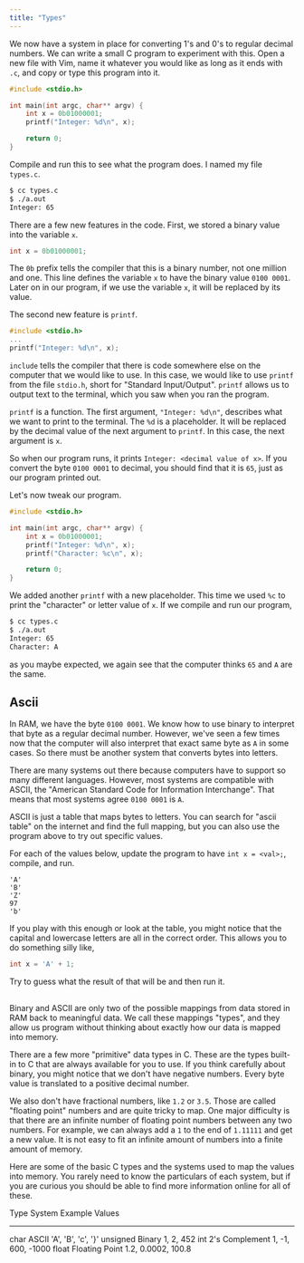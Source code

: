 ```yaml
---
title: "Types"
---
```


We now have a system in place for converting 1's and 0's to regular decimal
numbers. We can write a small C program to experiment with this. Open a new file
with Vim, name it whatever you would like as long as it ends with `.c`, and copy
or type this program into it.

```c
#include <stdio.h>

int main(int argc, char** argv) {
    int x = 0b01000001;
    printf("Integer: %d\n", x);

    return 0;
}
```

Compile and run this to see what the program does. I named my file `types.c`.

```bash
$ cc types.c
$ ./a.out
Integer: 65
```

There are a few new features in the code. First, we stored a binary value into
the variable `x`.

```c
int x = 0b01000001;
```

The `0b` prefix tells the compiler that this is a binary number, not one million
and one. This line defines the variable `x` to have the binary value `0100
0001`. Later on in our program, if we use the variable `x`, it will be replaced
by its value.

The second new feature is `printf`.

```c
#include <stdio.h>
...
printf("Integer: %d\n", x);
```

`include` tells the compiler that there is code somewhere else on the computer
that we would like to use. In this case, we would like to use `printf` from the
file `stdio.h`, short for "Standard Input/Output". `printf` allows us to output
text to the terminal, which you saw when you ran the program.

`printf` is a function. The first argument, `"Integer: %d\n"`, describes what we
want to print to the terminal. The `%d` is a placeholder. It will be replaced by
the decimal value of the next argument to `printf`. In this case, the next
argument is `x`.

So when our program runs, it prints `Integer: <decimal value of x>`. If you
convert the byte `0100 0001` to decimal, you should find that it is `65`, just
as our program printed out.

Let's now tweak our program.

```c
#include <stdio.h>

int main(int argc, char** argv) {
    int x = 0b01000001;
    printf("Integer: %d\n", x);
    printf("Character: %c\n", x);

    return 0;
}
```

We added another `printf` with a new placeholder. This time we used `%c` to
print the "character" or letter value of `x`. If we compile and run our program,

```bash
$ cc types.c
$ ./a.out
Integer: 65
Character: A
```

as you maybe expected, we again see that the computer thinks `65` and `A` are
the same.

## Ascii

In RAM, we have the byte `0100 0001`. We know how to use binary to interpret
that byte as a regular decimal number. However, we've seen a few times now that
the computer will also interpret that exact same byte as `A` in some cases. So
there must be another system that converts bytes into letters.

There are many systems out there because computers have to support so many
different languages. However, most systems are compatible with ASCII, the
"American Standard Code for Information Interchange". That means that most
systems agree `0100 0001` is `A`.

ASCII is just a table that maps bytes to letters. You can search for "ascii
table" on the internet and find the full mapping, but you can also use the
program above to try out specific values.

For each of the values below, update the program to have `int x = <val>;`,
compile, and run.

```
'A'
'B'
'Z'
97
'b'
```

If you play with this enough or look at the table, you might notice that the
capital and lowercase letters are all in the correct order. This allows you to
do something silly like,

```c
int x = 'A' + 1;
```

Try to guess what the result of that will be and then run it.

##

Binary and ASCII are only two of the possible mappings from data stored in RAM
back to meaningful data. We call these mappings "types", and they allow us
program without thinking about exactly how our data is mapped into memory.

There are a few more "primitive" data types in C. These are the types built-in
to C that are always available for you to use. If you think carefully about
binary, you might notice that we don't have negative numbers. Every byte value
is translated to a positive decimal number.

We also don't have fractional numbers, like `1.2` or `3.5`. Those are called
"floating point" numbers and are quite tricky to map. One major difficulty is
that there are an infinite number of floating point numbers between any two
numbers. For example, we can always add a `1` to the end of `1.11111` and get a
new value. It is not easy to fit an infinite amount of numbers into a finite
amount of memory.

Here are some of the basic C types and the systems used to map the values into
memory. You rarely need to know the particulars of each system, but if you are
curious you should be able to find more information online for all of these.

Type        System          Example Values
----        ------          --------------
char        ASCII           'A', 'B', 'c', '}'
unsigned    Binary          1, 2, 452
int         2's Complement  1, -1, 600, -1000
float       Floating Point  1.2, 0.0002, 100.8
